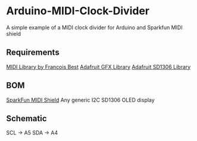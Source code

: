 # Arduino-MIDI-Clock-Divider
A simple example of a MIDI clock divider for Arduino and Sparkfun MIDI shield


## Requirements
[MIDI Library by Francois Best](https://www.arduino.cc/reference/en/libraries/midi-library/)
[Adafruit GFX Library](https://www.arduino.cc/reference/en/libraries/adafruit-gfx-library/)
[Adafruit SD1306 Library](https://www.arduino.cc/reference/en/libraries/adafruit-ssd1306/)

## BOM
[SparkFun MIDI Shield](https://www.sparkfun.com/products/12898)
Any generic I2C SD1306 OLED display

## Schematic
SCL -> A5
SDA -> A4

